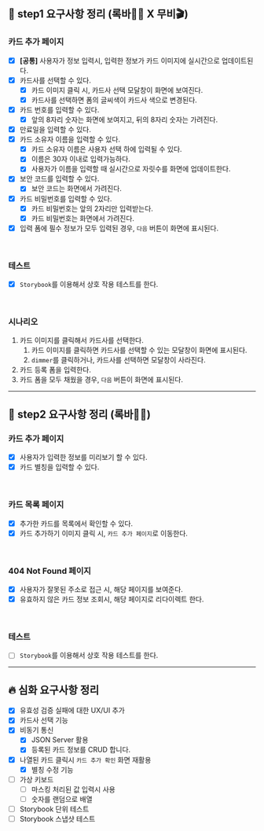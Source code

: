 ## 📄 step1 요구사항 정리 (록바💪🏽 X 무비🎬)

### 카드 추가 페이지

- [x] **[공통]** 사용자가 정보 입력시, 입력한 정보가 카드 이미지에 실시간으로 업데이트된다.
- [x] 카드사를 선택할 수 있다.
  - [x] 카드 이미지 클릭 시, 카드사 선택 모달창이 화면에 보여진다.
  - [x] 카드사를 선택하면 폼의 글씨색이 카드사 색으로 변경된다.
- [x] 카드 번호를 입력할 수 있다.
  - [x] 앞의 8자리 숫자는 화면에 보여지고, 뒤의 8자리 숫자는 가려진다.
- [x] 만료일을 입력할 수 있다.
- [x] 카드 소유자 이름을 입력할 수 있다.
  - [x] 카드 소유자 이름은 사용자 선택 하에 입력될 수 있다.
  - [x] 이름은 30자 이내로 입력가능하다.
  - [x] 사용자가 이름을 입력할 때 실시간으로 자릿수를 화면에 업데이트한다.
- [x] 보안 코드를 입력할 수 있다.
  - [x] 보안 코드는 화면에서 가려진다.
- [x] 카드 비밀번호를 입력할 수 있다.
  - [x] 카드 비밀번호는 앞의 2자리만 입력받는다.
  - [x] 카드 비밀번호는 화면에서 가려진다.
- [x] 입력 폼에 필수 정보가 모두 입력된 경우, `다음` 버튼이 화면에 표시된다.

<br>

### 테스트

- [x] `Storybook`를 이용해서 상호 작용 테스트를 한다.

<br>

### 시나리오

1. 카드 이미지를 클릭해서 카드사를 선택한다.
   1. 카드 이미지를 클릭하면 카드사를 선택할 수 있는 모달창이 화면에 표시된다.
   2. `dimmer`를 클릭하거나, 카드사를 선택하면 모달창이 사라진다.
2. 카드 등록 폼을 입력한다.
3. 카드 폼을 모두 채웠을 경우, `다음` 버튼이 화면에 표시된다.

---

## 📄 step2 요구사항 정리 (록바💪🏽)

### 카드 추가 페이지

- [x] 사용자가 입력한 정보를 미리보기 할 수 있다.
- [x] 카드 별칭을 입력할 수 있다.

 <br>

### 카드 목록 페이지

- [x] 추가한 카드를 목록에서 확인할 수 있다.
- [x] 카드 추가하기 이미지 클릭 시, `카드 추가 페이지`로 이동한다.

<br>

### 404 Not Found 페이지

- [x] 사용자가 잘못된 주소로 접근 시, 해당 페이지를 보여준다.
- [x] 유효하지 않은 카드 정보 조회시, 해당 페이지로 리다이렉트 한다.

 <br>

### 테스트

- [ ] `Storybook`를 이용해서 상호 작용 테스트를 한다.

---

## 🔥 심화 요구사항 정리

- [x] 유효성 검증 실패에 대한 UX/UI 추가
- [x] 카드사 선택 기능
- [x] 비동기 통신
  - [x] JSON Server 활용
  - [x] 등록된 카드 정보를 CRUD 합니다.
- [x] 나열된 카드 클릭시 `카드 추가 확인` 화면 재활용
  - [x] 별칭 수정 기능
- [ ] 가상 키보드
  - [ ] 마스킹 처리된 값 입력시 사용
  - [ ] 숫자를 랜덤으로 배열
- [ ] Storybook 단위 테스트
- [ ] Storybook 스냅샷 테스트
